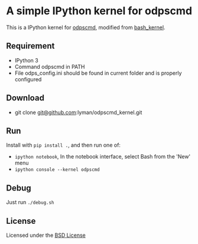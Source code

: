 # A simple IPython kernel for odpscmd

This is a IPython kernel for [odpscmd](http://odps.aliyun.com), modified from [bash_kernel](https://github.com/takluyver/bash_kernel).

## Requirement

- IPython 3
- Command odpscmd in PATH
- File odps_config.ini should be found in current folder and is properly configured

## Download
- git clone git@github.com:lyman/odpscmd_kernel.git

## Run

Install with `pip install .`, and then run one of:

- `ipython notebook`, In the notebook interface, select Bash from the 'New' menu
- `ipython console --kernel odpscmd`

## Debug

Just run `./debug.sh`

## License

Licensed under the [BSD License](http://www.linfo.org/bsdlicense.html)
